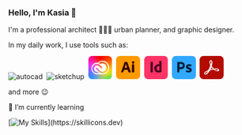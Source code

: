 ### Hello, I'm Kasia 👋

I'm a professional architect :construction_worker::house_with_garden::smile: urban planner, and graphic designer.

In my daily work, I use tools such as:

<img src="https://skillicons.dev/icons?i=autocad" alt="autocad" height="47">&nbsp;
<img src="https://skillicons.dev/icons?i=sketchup" alt="sketchup" height="47">&nbsp;
<img src="https://github.com/FanFunKat/Icons/blob/main/Design/creative-cloud.png?raw=true" alt="cloud" height="47">&nbsp;
<img src="https://raw.githubusercontent.com/FanFunKat/Icons/f5b3c3a90de296d273527044390b8e6aa8004929/Design/illustrator-invert.svg" alt="AI" height="47">&nbsp;
<img src="https://raw.githubusercontent.com/FanFunKat/Icons/f5b3c3a90de296d273527044390b8e6aa8004929/Design/indesign-invert.svg" alt="ID" height="47">&nbsp;
<img src="https://raw.githubusercontent.com/FanFunKat/Icons/7b11cc6c19004890fbac5d6ac1d21c38ed6391bb/Design/photoshop-invert.svg" alt="PS" height="47">&nbsp;
<img src="https://raw.githubusercontent.com/FanFunKat/Icons/abf1c63758f0990a4cbdd3da28327e2d0bf834c9/Design/acrobat-reader.svg" alt="Akrobat" height="47">

and more :wink:

🌱 I’m currently learning

[![My Skills](https://skillicons.dev/icons?i=git,html,css,js,react,nodejs,figma,)](https://skillicons.dev)
<!--
**FanFunKat/FanFunKat** is a ✨ _special_ ✨ repository because its `README.md` (this file) appears on your GitHub profile.

Here are some ideas to get you started:

- 🔭 I’m currently working on ...
- 🌱 I’m currently learning ...
- 👯 I’m looking to collaborate on ...
- 🤔 I’m looking for help with ...
- 💬 Ask me about ...
- 📫 How to reach me: ...
- 😄 Pronouns: ...
- ⚡ Fun fact: ...
-->
